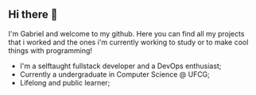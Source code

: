 ## Hi there 👋

I'm Gabriel and welcome to my github.
Here you can find all my projects that i worked and the ones i'm currently working to study or to make cool things with programming!
- I'm a selftaught fullstack developer and a DevOps enthusiast;
- Currently a undergraduate in Computer Science @ UFCG;
- Lifelong and public learner;
